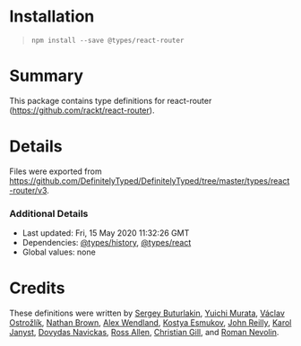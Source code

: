 # Installation
> `npm install --save @types/react-router`

# Summary
This package contains type definitions for react-router (https://github.com/rackt/react-router).

# Details
Files were exported from https://github.com/DefinitelyTyped/DefinitelyTyped/tree/master/types/react-router/v3.

### Additional Details
 * Last updated: Fri, 15 May 2020 11:32:26 GMT
 * Dependencies: [@types/history](https://npmjs.com/package/@types/history), [@types/react](https://npmjs.com/package/@types/react)
 * Global values: none

# Credits
These definitions were written by [Sergey Buturlakin](https://github.com/sergey-buturlakin), [Yuichi Murata](https://github.com/mrk21), [Václav Ostrožlík](https://github.com/vasek17), [Nathan Brown](https://github.com/ngbrown), [Alex Wendland](https://github.com/awendland), [Kostya Esmukov](https://github.com/KostyaEsmukov), [John Reilly](https://github.com/johnnyreilly), [Karol Janyst](https://github.com/LKay), [Dovydas Navickas](https://github.com/DovydasNavickas), [Ross Allen](https://github.com/ssorallen), [Christian Gill](https://github.com/gillchristian), and [Roman Nevolin](https://github.com/nulladdict).
